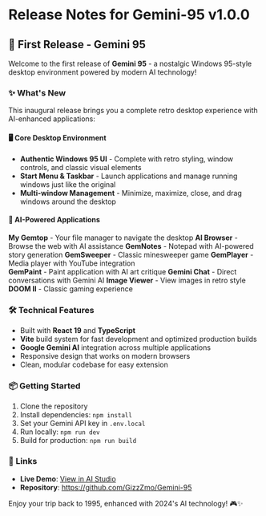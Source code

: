 # Release Notes for Gemini-95 v1.0.0

## 🎉 First Release - Gemini 95

Welcome to the first release of **Gemini 95** - a nostalgic Windows 95-style desktop environment powered by modern AI technology!

### ✨ What's New

This inaugural release brings you a complete retro desktop experience with AI-enhanced applications:

#### 🖥️ Core Desktop Environment
- **Authentic Windows 95 UI** - Complete with retro styling, window controls, and classic visual elements
- **Start Menu & Taskbar** - Launch applications and manage running windows just like the original
- **Multi-window Management** - Minimize, maximize, close, and drag windows around the desktop

#### 🚀 AI-Powered Applications

**My Gemtop** - Your file manager to navigate the desktop
**AI Browser** - Browse the web with AI assistance
**GemNotes** - Notepad with AI-powered story generation
**GemSweeper** - Classic minesweeper game
**GemPlayer** - Media player with YouTube integration  
**GemPaint** - Paint application with AI art critique
**Gemini Chat** - Direct conversations with Gemini AI
**Image Viewer** - View images in retro style
**DOOM II** - Classic gaming experience

### 🛠️ Technical Features
- Built with **React 19** and **TypeScript**
- **Vite** build system for fast development and optimized production builds
- **Google Gemini AI** integration across multiple applications
- Responsive design that works on modern browsers
- Clean, modular codebase for easy extension

### 📦 Getting Started

1. Clone the repository
2. Install dependencies: `npm install`
3. Set your Gemini API key in `.env.local`
4. Run locally: `npm run dev`
5. Build for production: `npm run build`

### 🔗 Links
- **Live Demo**: [View in AI Studio](https://ai.studio/apps/drive/1Htq7CgB02rS2DFfD9ElRmAn_RuTomKO5)
- **Repository**: https://github.com/GizzZmo/Gemini-95

Enjoy your trip back to 1995, enhanced with 2024's AI technology! 🎮✨